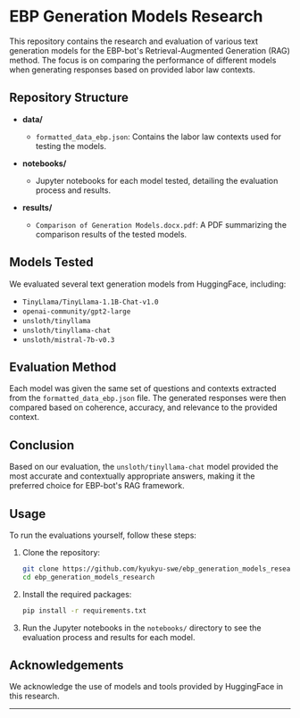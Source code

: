 # EBP Generation Models Research

This repository contains the research and evaluation of various text generation models for the EBP-bot's Retrieval-Augmented Generation (RAG) method. The focus is on comparing the performance of different models when generating responses based on provided labor law contexts.

## Repository Structure

- **data/**

  - `formatted_data_ebp.json`: Contains the labor law contexts used for testing the models.

- **notebooks/**

  - Jupyter notebooks for each model tested, detailing the evaluation process and results.

- **results/**
  - `Comparison of Generation Models.docx.pdf`: A PDF summarizing the comparison results of the tested models.

## Models Tested

We evaluated several text generation models from HuggingFace, including:

- `TinyLlama/TinyLlama-1.1B-Chat-v1.0`
- `openai-community/gpt2-large`
- `unsloth/tinyllama`
- `unsloth/tinyllama-chat`
- `unsloth/mistral-7b-v0.3`

## Evaluation Method

Each model was given the same set of questions and contexts extracted from the `formatted_data_ebp.json` file. The generated responses were then compared based on coherence, accuracy, and relevance to the provided context.

## Conclusion

Based on our evaluation, the `unsloth/tinyllama-chat` model provided the most accurate and contextually appropriate answers, making it the preferred choice for EBP-bot's RAG framework.

## Usage

To run the evaluations yourself, follow these steps:

1. Clone the repository:

   ```bash
   git clone https://github.com/kyukyu-swe/ebp_generation_models_research.git
   cd ebp_generation_models_research
   ```

2. Install the required packages:

   ```bash
   pip install -r requirements.txt
   ```

3. Run the Jupyter notebooks in the `notebooks/` directory to see the evaluation process and results for each model.

## Acknowledgements

We acknowledge the use of models and tools provided by HuggingFace in this research.

---
